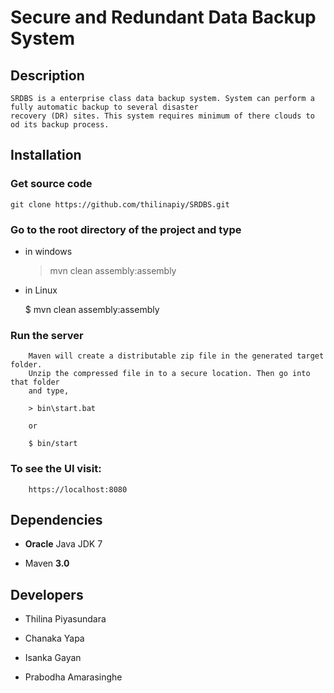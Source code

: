 # Secure and Redundant Data Backup System

## Description

    SRDBS is a enterprise class data backup system. System can perform a fully automatic backup to several disaster 
    recovery (DR) sites. This system requires minimum of there clouds to od its backup process.

## Installation

### Get source code
    git clone https://github.com/thilinapiy/SRDBS.git

### Go to the root directory of the project and type

   - in windows

        > mvn clean assembly:assembly

   - in Linux

        $ mvn clean assembly:assembly

### Run the server
        
        Maven will create a distributable zip file in the generated target folder.
        Unzip the compressed file in to a secure location. Then go into that folder
        and type,

        > bin\start.bat
        
        or 
        
        $ bin/start

### To see the UI visit:

        https://localhost:8080

## Dependencies

- __Oracle__ Java JDK 7

- Maven __3.0__

## Developers

- Thilina Piyasundara

- Chanaka Yapa

- Isanka Gayan

- Prabodha Amarasinghe
